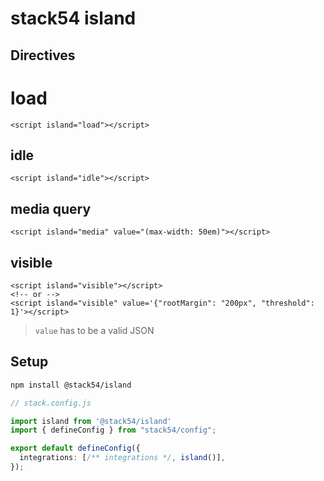 # stack54 island

## Directives

# load

```svelte
<script island="load"></script>
```

## idle

```svelte
<script island="idle"></script>
```

## media query

```svelte
<script island="media" value="(max-width: 50em)"></script>
```

## visible

```svelte
<script island="visible"></script>
<!-- or -->
<script island="visible" value='{"rootMargin": "200px", "threshold": 1}'></script>
```

> `value` has to be a valid JSON

## Setup

```bash
npm install @stack54/island
```

```ts
// stack.config.js

import island from '@stack54/island'
import { defineConfig } from "stack54/config";

export default defineConfig({
  integrations: [/** integrations */, island()],
});

```
